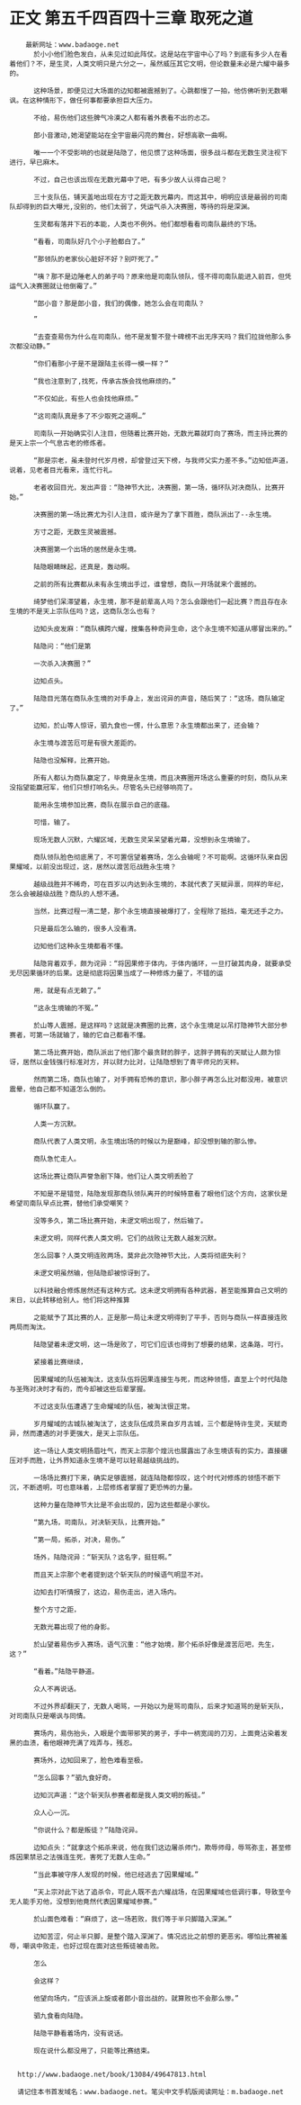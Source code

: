 # 正文 第五千四百四十三章 取死之道
        最新网址：www.badaoge.net
          於小小他们脸色发白，从未见过如此阵仗。这是站在宇宙中心了吗？到底有多少人在看着他们？不，是生灵，人类文明只是六分之一，虽然威压其它文明，但论数量未必是六耀中最多的。
      
          这种场景，即便见过大场面的边知都被震撼到了。心跳都慢了一拍，他仿佛听到无数嘲讽。在这种情形下，做任何事都要承担巨大压力。
      
          不给，易伤他们这些脾气冷漠之人都有着外表看不出的忐忑。
      
          郎小音激动,她渴望能站在全宇宙最闪亮的舞台，好想高歌一曲啊。
      
          唯一一个不受影响的也就是陆隐了，他见惯了这种场面，很多战斗都在无数生灵注视下进行，早已麻木。
      
          不过，自己也该出现在无数光幕中了吧，有多少故人认得自己呢？
      
          三十支队伍，铺天盖地出现在方寸之距无数光幕内，而这其中，明明应该是最弱的司南队却得到的巨大曝光,没别的，他们太弱了，凭运气杀入决赛圈，等待的将是深渊。
      
          生灵都有落井下石的本能，人类也不例外。他们都想看看司南队最终的下场。
      
          “看看，司南队好几个小子脸都白了。”
      
          “那领队的老家伙心脏好不好？别吓死了。”
      
          “咦？那不是边陲老人的弟子吗？原来他是司南队领队，怪不得司南队能进入前百，但凭运气入决赛圈就让他倒霉了。”
      
          “郎小音？那是郎小音，我们的偶像，她怎么会在司南队？
      
          ”
      
          “去查查易伤为什么在司南队，他不是发誓不登十碑榜不出无序天吗？我们拉拢他那么多次都没动静。”
      
          “你们看那小子是不是跟陆主长得一模一样？”
      
          “我也注意到了,找死，传承古族会找他麻烦的。”
      
          “不仅如此，有些人也会找他麻烦。”
      
          “这司南队真是多了不少取死之道啊…”
      
          司南队一开始确实引人注目，但随着比赛开始，无数光幕就盯向了赛场，而主持比赛的是天上宗一个气息古老的修炼者。
      
          “那是宗老，虽未登时代岁月榜，却曾登过天下榜，与我师父实力差不多。”边知低声道，说着，见老者目光看来，连忙行礼。
      
          老者收回目光，发出声音：“隐神节大比，决赛圈，第一场，循环队对决商队，比赛开始。”
      
          决赛圈的第一场比赛尤为引人注目，或许是为了拿下首胜，商队派出了--永生境。
      
          方寸之距，无数生灵被震撼。
      
          决赛圈第一个出场的居然是永生境。
      
          陆隐眼睛眯起，还真是，轰动啊。
      
          之前的所有比赛都从未有永生境出手过，谁曾想，商队一开场就来个震撼的。
      
          绮梦他们呆滞望着，永生境，那不是前辈高人吗？怎么会跟他们一起比赛？而且存在永生境的不是天上宗队伍吗？这，这商队怎么也有？
      
          边知头皮发麻：“商队横跨六耀，搜集各种奇异生命，这个永生境不知道从哪冒出来的。”
      
          陆隐问：“他们是第
      
          一次杀入决赛圈？”
      
          边知点头。
      
          陆隐目光落在商队永生境的对手身上，发出诧异的声音，随后笑了：“这场，商队输定了。”
      
          边知，於山等人惊讶，驷九食也一愣，什么意思？永生境都出来了，还会输？
      
          永生境与渡苦厄可是有很大差距的。
      
          陆隐也没解释，比赛开始。
      
          所有人都认为商队赢定了，毕竟是永生境，而且决赛圈开场这么重要的时刻，商队从来没指望能赢冠军，他们只想打响名头。尽管名头已经够响亮了。
      
          能用永生境参加比赛，商队在展示自己的底蕴。
      
          可惜，输了。
      
          现场无数人沉默，六耀区域，无数生灵呆呆望着光幕，没想到永生境输了。
      
          商队领队脸色彻底黑了，不可置信望着赛场，怎么会输呢？不可能啊。这循环队来自因果耀域，以前没出现过，这，居然以渡苦厄战胜永生境？
      
          越级战胜并不稀奇，可在百岁以内达到永生境的，本就代表了天赋异禀，同样的年纪，怎么会被越级战胜？商队的人想不通。
      
          当然，比赛过程一清二楚，那个永生境直接被爆打了，全程除了抵挡，毫无还手之力。
      
          只是最后怎么输的，很多人没看清。
      
          边知他们这种永生境都看不懂。
      
          陆隐背着双手，颇为诧异：“将因果修于体内，于体内循环，一旦打破其肉身，就要承受无尽因果循环的后果。这是彻底将因果当成了一种修炼力量了，不错的运
      
          用，就是有点无赖了。”
      
          “这永生境输的不冤。”
      
          於山等人震撼，是这样吗？这就是决赛圈的比赛，这个永生境足以吊打隐神节大部分参赛者，可第一场就输了，输的它自己都看不懂。
      
          第二场比赛开始，商队派出了他们那个最贪财的胖子，这胖子拥有的天赋让人颇为惊讶，居然以金钱强行标准对方，并以财力比对，让陆隐想到了青平师兄的天秤。
      
          然而第二场，商队也输了，对手拥有恐怖的意识，那小胖子再怎么比对都没用，被意识震晕，他自己都不知道怎么倒的。
      
          循环队赢了。
      
          人类一方沉默。
      
          商队代表了人类文明，永生境出场的时候以为是巅峰，却没想到输的那么惨。
      
          商队急忙走人。
      
          这场比赛让商队声誉急剧下降，他们让人类文明丢脸了
      
          不知是不是错觉，陆隐发现那商队领队离开的时候特意看了眼他们这个方向，这家伙是希望司南队早点比赛，替他们承受嘲笑？
      
          没等多久，第二场比赛开始，未逻文明出现了，然后输了。
      
          未逻文明，同样代表人类文明，它们的战败让无数人越发沉默。
      
          怎么回事？人类文明连败两场，莫非此次隐神节大比，人类将彻底失利？
      
          未逻文明虽然输，但陆隐却被惊讶到了。
      
          以科技融合修炼居然还有这种方式。这未逻文明拥有各种武器，甚至能推算自己文明的末日，以此转移给别人。他们将这种推算
      
          之能赋予了其比赛的人，正是那一局让未逻文明得到了平手，否则与商队一样直接连败两局而淘汰。
      
          陆隐望着未逻文明，这一场是败了，可它们应该也得到了想要的结果，这条路，可行。
      
          紧接着比赛继续，
      
          因果耀域的队伍被淘汰，这支队伍将因果连接生与死，而这种领悟，直至上个时代陆隐与圣殇对决时才有的，而今却被这些后辈掌握。
      
          不过这支队伍遭遇了生命耀域的队伍，被淘汰很正常。
      
          岁月耀域的古城队被淘汰了，这支队伍成员来自岁月古城，三个都是特许生灵，天赋奇异，然而遭遇的对手更强大，是天上宗队伍。
      
          这一场让人类文明扬眉吐气，而天上宗那个煌沅也展露出了永生境该有的实力，直接碾压对手而胜，让外界知道永生境不是可以轻易越级挑战的。
      
          一场场比赛打下来，确实足够震撼，就连陆隐都惊叹，这个时代对修炼的领悟不断下沉，不断透明，可也意味着，上层修炼者掌握了更恐怖的力量。
      
          这种力量在隐神节大比是不会出现的，因为这些都是小家伙。
      
          “第九场，司南队，对决斩天队，比赛开始。”
      
          “第一局，拓杀，对决，易伤。”
      
          场外，陆隐诧异：“斩天队？这名字，挺狂啊。”
      
          而且天上宗那个老者提到这个斩天队的时候语气明显不对。
      
          边知去打听情报了，这边，易伤走出，进入场内。
      
          整个方寸之距，
      
          无数光幕出现了他的身影。
      
          於山望着易伤步入赛场，语气沉重：“他才始境，那个拓杀好像是渡苦厄吧，先生，这？”
      
          “看着。”陆隐平静道。
      
          众人不再说话。
      
          不过外界却翻天了，无数人喝骂，一开始以为是骂司南队，后来才知道骂的是斩天队，对司南队只是嘲讽与同情。
      
          赛场内，易伤抬头，入眼是个面带邪笑的男子，手中一柄宽阔的刀刃，上面竟沾染着发黑的血渍，看他眼神充满了戏弄与，残忍。
      
          赛场外，边知回来了，脸色难看至极。
      
          “怎么回事？”驷九食好奇。
      
          边知沉声道：“这个斩天队参赛者都是我人类文明的叛徒。”
      
          众人心一沉。
      
          “你说什么？都是叛徒？”陆隐诧异。
      
          边知点头：“就拿这个拓杀来说，他在我们这边屠杀师门，欺辱师母，辱骂弥主，甚至修炼因果禁忌之法强连生死，害死了无数人生命。”
      
          “当此事被守序人发现的时候，他已经逃去了因果耀域。”
      
          “天上宗对此下达了追杀令，可此人既不去六耀战场，在因果耀域也低调行事，导致至今无人能手刃他，没想到他竟然代表因果耀域参赛。”
      
          於山面色难看：“麻烦了，这一场若败，我们等于半只脚踏入深渊。”
      
          边知苦涩，何止半只脚，是整个踏入深渊了。情况远比之前想的更恶劣。哪怕比赛被羞辱，嘲讽中败走，也好过现在面对这些叛徒被击败。
      
          怎么
      
          会这样？
      
          他望向场内，“应该派上旋或者郎小音出战的，就算败也不会那么惨。”
      
          驷九食看向陆隐。
      
          陆隐平静看着场内，没有说话。
      
          现在说什么都没用了，只能等比赛结束。
      
      
      http://www.badaoge.net/book/13084/49647813.html
      
      请记住本书首发域名：www.badaoge.net。笔尖中文手机版阅读网址：m.badaoge.net